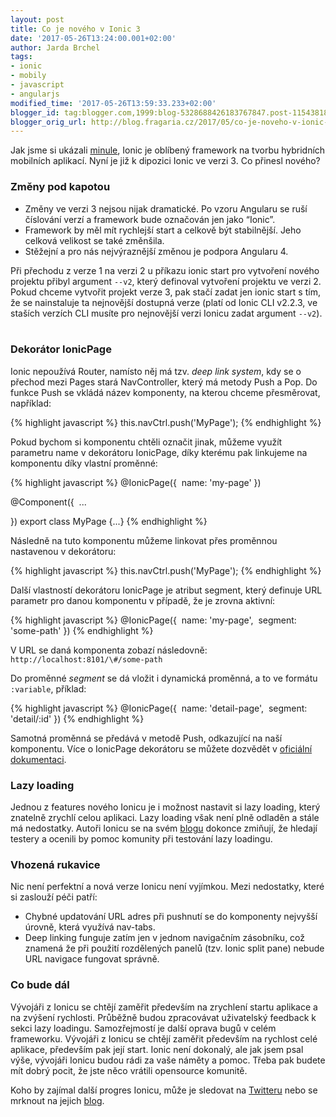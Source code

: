 ```yaml
---
layout: post
title: Co je nového v Ionic 3
date: '2017-05-26T13:24:00.001+02:00'
author: Jarda Brchel
tags:
- ionic
- mobily
- javascript
- angularjs
modified_time: '2017-05-26T13:59:33.233+02:00'
blogger_id: tag:blogger.com,1999:blog-5328688426183767847.post-1154381845397780530
blogger_orig_url: http://blog.fragaria.cz/2017/05/co-je-noveho-v-ionic-3_26.html
---
```


Jak jsme si ukázali
[minule](http://blog.fragaria.cz/2017/03/vytvorte-si-appku-v-angularu.html),
Ionic je oblíbený framework na tvorbu hybridních mobilních aplikací.
Nyní je již k dipozici Ionic ve verzi 3. Co přinesl nového?

### Změny pod kapotou

  - Změny ve verzi 3 nejsou nijak dramatické. Po vzoru Angularu se ruší
    číslování verzí a framework bude označován jen jako “Ionic”.
  - Framework by měl mít rychlejší start a celkově být stabilnější. Jeho
    celková velikost se také změnšila.
  - Stěžejní a pro nás nejvýraznější změnou je podpora Angularu 4.

Při přechodu z verze 1 na verzi 2 u příkazu ionic start pro vytvoření
nového projektu přibyl argument `--v2`, který definoval vytvoření projektu
ve verzi 2. Pokud chceme vytvořit projekt verze 3, pak stačí zadat jen
ionic start s tím, že se nainstaluje ta nejnovější dostupná verze (platí
od Ionic CLI v2.2.3, ve staších verzích CLI musíte pro nejnovější verzi
Ionicu zadat argument `--v2`).
 

### Dekorátor IonicPage

Ionic nepoužívá Router, namísto něj má tzv. *deep link system*, kdy se o
přechod mezi Pages stará NavController, který má metody Push a Pop.
Do funkce Push se vkládá název komponenty, na kterou chceme přesměrovat,
například:

{% highlight javascript %}
this.navCtrl.push('MyPage');
{% endhighlight %}

Pokud bychom si komponentu chtěli označit jinak, můžeme využít parametru
name v dekorátoru IonicPage, díky kterému pak linkujeme na komponentu
díky vlastní proměnné: 

{% highlight javascript %}
@IonicPage({
 name: 'my-page'
})

@Component({
 ...

})
export class MyPage {...}
{% endhighlight %}

Následně na tuto komponentu můžeme linkovat přes proměnnou nastavenou v
dekorátoru:

{% highlight javascript %}
this.navCtrl.push('MyPage');
{% endhighlight %}

Další vlastností dekorátoru IonicPage je atribut segment, který definuje
URL parametr pro danou komponentu v případě, že je zrovna aktivní:

{% highlight javascript %}
@IonicPage({
 name: 'my-page',
 segment: 'some-path'
})
{% endhighlight %}

V URL se daná komponenta zobazí následovně: `http://localhost:8101/\#/some-path`

Do proměnné *segment* se dá vložit i dynamická proměnná, a to ve formátu
`:variable`, příklad:

{% highlight javascript %}
@IonicPage({
 name: 'detail-page',
 segment: 'detail/:id'
})
{% endhighlight %}

Samotná proměnná se předává v metodě Push, odkazující na naší
komponentu. Více o IonicPage dekorátoru se můžete dozvědět v [oficiální
dokumentaci](http://ionicframework.com/docs/api/navigation/IonicPage/).

### Lazy loading

Jednou z features nového Ionicu je i možnost nastavit si lazy loading,
který znatelně zrychlí celou aplikaci. Lazy loading však není plně
odladěn a stále má nedostatky. Autoři Ionicu se na svém
[blogu](https://blog.ionic.io/ionic-3-0-has-arrived/) dokonce zmiňují,
že hledají testery a ocenili by pomoc komunity při testování lazy
loadingu.

### Vhozená rukavice

Nic není perfektní a nová verze Ionicu není vyjímkou. Mezi nedostatky,
které si zaslouží péči patří:

  - Chybné updatování URL adres při pushnutí se do komponenty nejvyšší
    úrovně, která využívá nav-tabs.
  - Deep linking funguje zatím jen v jednom navigačním zásobníku, což
    znamená že při použití rozdělených panelů (tzv. Ionic split pane)
    nebude URL navigace fungovat správně.

### Co bude dál

Vývojáři z Ionicu se chtějí zaměřit především na zrychlení startu
aplikace a na zvýšení rychlosti. Průběžně budou zpracovávat uživatelský
feedback k sekci lazy loadingu. Samozřejmostí je další oprava bugů v
celém frameworku.
Vývojáři z Ionicu se chtějí zaměřit především na rychlost celé aplikace,
především pak její start. Ionic není dokonalý, ale jak jsem psal výše,
vývojáři Ionicu budou rádi za vaše náměty a pomoc. Třeba pak budete mít
dobrý pocit, že jste něco vrátili opensource komunitě.

Koho by zajímal další progres Ionicu, může je sledovat na
[Twitteru](https://twitter.com/ionicframework) nebo se mrknout na jejich
[blog](https://blog.ionic.io/).
